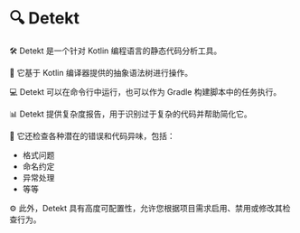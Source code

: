 # 🔍 Detekt

🛠️ Detekt 是一个针对 Kotlin 编程语言的静态代码分析工具。

🌳 它基于 Kotlin 编译器提供的抽象语法树进行操作。

💻 Detekt 可以在命令行中运行，也可以作为 Gradle 构建脚本中的任务执行。

📊 Detekt 提供复杂度报告，用于识别过于复杂的代码并帮助简化它。

🐞 它还检查各种潜在的错误和代码异味，包括：
   - 格式问题
   - 命名约定
   - 异常处理
   - 等等

⚙️ 此外，Detekt 具有高度可配置性，允许您根据项目需求启用、禁用或修改其检查行为。